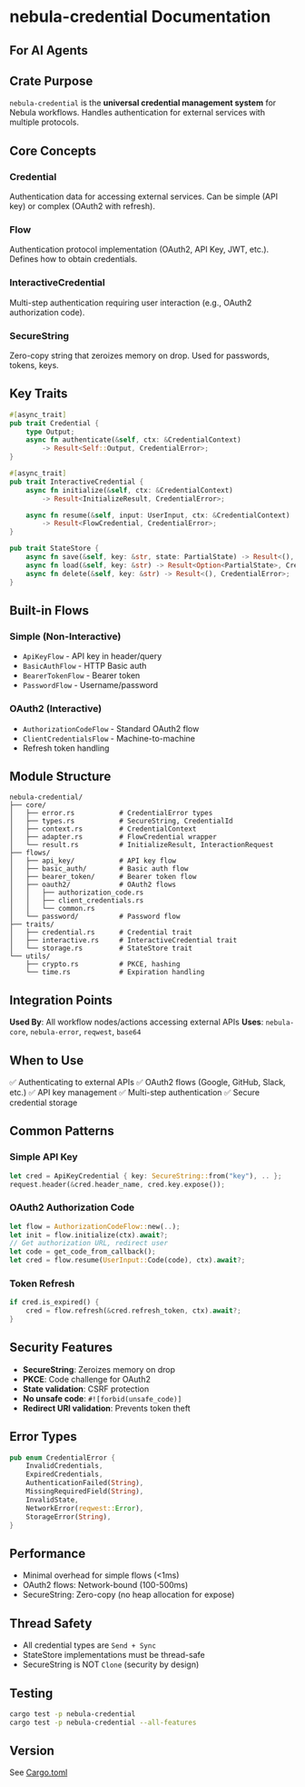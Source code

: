 # nebula-credential Documentation

## For AI Agents

## Crate Purpose

`nebula-credential` is the **universal credential management system** for Nebula workflows. Handles authentication for external services with multiple protocols.

## Core Concepts

### Credential
Authentication data for accessing external services. Can be simple (API key) or complex (OAuth2 with refresh).

### Flow
Authentication protocol implementation (OAuth2, API Key, JWT, etc.). Defines how to obtain credentials.

### InteractiveCredential
Multi-step authentication requiring user interaction (e.g., OAuth2 authorization code).

### SecureString
Zero-copy string that zeroizes memory on drop. Used for passwords, tokens, keys.

## Key Traits

```rust
#[async_trait]
pub trait Credential {
    type Output;
    async fn authenticate(&self, ctx: &CredentialContext)
        -> Result<Self::Output, CredentialError>;
}

#[async_trait]
pub trait InteractiveCredential {
    async fn initialize(&self, ctx: &CredentialContext)
        -> Result<InitializeResult, CredentialError>;

    async fn resume(&self, input: UserInput, ctx: &CredentialContext)
        -> Result<FlowCredential, CredentialError>;
}

pub trait StateStore {
    async fn save(&self, key: &str, state: PartialState) -> Result<(), CredentialError>;
    async fn load(&self, key: &str) -> Result<Option<PartialState>, CredentialError>;
    async fn delete(&self, key: &str) -> Result<(), CredentialError>;
}
```

## Built-in Flows

### Simple (Non-Interactive)
- `ApiKeyFlow` - API key in header/query
- `BasicAuthFlow` - HTTP Basic auth
- `BearerTokenFlow` - Bearer token
- `PasswordFlow` - Username/password

### OAuth2 (Interactive)
- `AuthorizationCodeFlow` - Standard OAuth2 flow
- `ClientCredentialsFlow` - Machine-to-machine
- Refresh token handling

## Module Structure

```
nebula-credential/
├── core/
│   ├── error.rs           # CredentialError types
│   ├── types.rs           # SecureString, CredentialId
│   ├── context.rs         # CredentialContext
│   ├── adapter.rs         # FlowCredential wrapper
│   └── result.rs          # InitializeResult, InteractionRequest
├── flows/
│   ├── api_key/           # API key flow
│   ├── basic_auth/        # Basic auth flow
│   ├── bearer_token/      # Bearer token flow
│   ├── oauth2/            # OAuth2 flows
│   │   ├── authorization_code.rs
│   │   ├── client_credentials.rs
│   │   └── common.rs
│   └── password/          # Password flow
├── traits/
│   ├── credential.rs      # Credential trait
│   ├── interactive.rs     # InteractiveCredential trait
│   └── storage.rs         # StateStore trait
└── utils/
    ├── crypto.rs          # PKCE, hashing
    └── time.rs            # Expiration handling
```

## Integration Points

**Used By**: All workflow nodes/actions accessing external APIs
**Uses**: `nebula-core`, `nebula-error`, `reqwest`, `base64`

## When to Use

✅ Authenticating to external APIs
✅ OAuth2 flows (Google, GitHub, Slack, etc.)
✅ API key management
✅ Multi-step authentication
✅ Secure credential storage

## Common Patterns

### Simple API Key
```rust
let cred = ApiKeyCredential { key: SecureString::from("key"), .. };
request.header(&cred.header_name, cred.key.expose());
```

### OAuth2 Authorization Code
```rust
let flow = AuthorizationCodeFlow::new(..);
let init = flow.initialize(ctx).await?;
// Get authorization URL, redirect user
let code = get_code_from_callback();
let cred = flow.resume(UserInput::Code(code), ctx).await?;
```

### Token Refresh
```rust
if cred.is_expired() {
    cred = flow.refresh(&cred.refresh_token, ctx).await?;
}
```

## Security Features

- **SecureString**: Zeroizes memory on drop
- **PKCE**: Code challenge for OAuth2
- **State validation**: CSRF protection
- **No unsafe code**: `#![forbid(unsafe_code)]`
- **Redirect URI validation**: Prevents token theft

## Error Types

```rust
pub enum CredentialError {
    InvalidCredentials,
    ExpiredCredentials,
    AuthenticationFailed(String),
    MissingRequiredField(String),
    InvalidState,
    NetworkError(reqwest::Error),
    StorageError(String),
}
```

## Performance

- Minimal overhead for simple flows (<1ms)
- OAuth2 flows: Network-bound (100-500ms)
- SecureString: Zero-copy (no heap allocation for expose)

## Thread Safety

- All credential types are `Send + Sync`
- StateStore implementations must be thread-safe
- SecureString is NOT `Clone` (security by design)

## Testing

```bash
cargo test -p nebula-credential
cargo test -p nebula-credential --all-features
```

## Version

See [Cargo.toml](./Cargo.toml)
